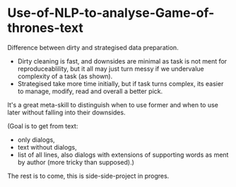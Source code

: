 # Use-of-NLP-to-analyse-Game-of-thrones-text


Difference between dirty and strategised data preparation.
- Dirty cleaning is fast, and downsides are minimal as task is not ment for reproduceablility, but it all may just turn messy if we undervalue complexity of a task (as shown).
- Strategised take more time initially, but if task turns complex, its easier to manage, modify, read and overall a better pick.

It's a great meta-skill to distinguish when to use former and when to use later without falling into their downsides. 

(Goal is to get from text:
- only dialogs, 
- text without dialogs,
- list of all lines, also dialogs with extensions of supporting words as ment by author (more tricky than supposed).)

The rest is to come, this is side-side-project in progres.
